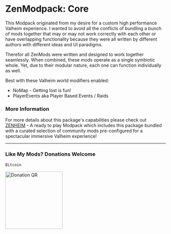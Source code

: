 # ZenModpack: Core

This Modpack originated from my desire for a custom high performance Valheim experience. I wanted to avoid all the conflicts of bundling a bunch of mods together that may or may not work correctly with each other or have overlapping functionality because they were all written by different authors with different ideas and UI paradigms.

Therefor all ZenMods were written and designed to work together seamlessly.  When combined, these mods operate as a single symbiotic whole. Yet, due to their modular nature, each one can function individually as well.

Best with these Valheim world modifiers enabled:
- NoMap - Getting lost is fun!
- PlayerEvents aka Player Based Events / Raids

### More Information

For more details about this package's capabilities please check out [ZENHEIM](https://thunderstore.io/c/valheim/p/ZenDragon/ZENHEIM/) - A ready to play Modpack which includes this package bundled with a curated selection of community mods pre-configured for a spectacular immersive Valheim experience!

---
### Like My Mods? Donations Welcome

`Bitcoin`

<img alt="Donation QR" src="https://github.com/ZenDragonX/ZenMods_Valheim/blob/main/BTC_QR.png?raw=true" width=180>
